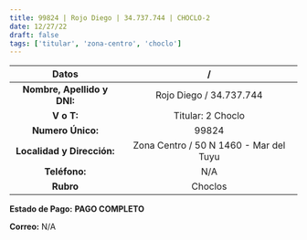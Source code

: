 ```yaml
---
title: 99824 | Rojo Diego | 34.737.744 | CHOCLO-2
date: 12/27/22
draft: false
tags: ['titular', 'zona-centro', 'choclo']
---
```


|          **Datos**          |                    /                   |
|:---------------------------:|:--------------------------------------:|
| **Nombre, Apellido y DNI:** |         Rojo Diego / 34.737.744        |
|          **V o T:**         |            Titular: 2 Choclo           |
|      **Numero Único:**      |                  99824                 |
|  **Localidad y Dirección:** | Zona Centro / 50 N 1460 - Mar del Tuyu |
|        **Teléfono:**        |                   N/A                  |
|          **Rubro**          |                   Choclos                  |

**Estado de Pago:** **PAGO COMPLETO**

**Correo:** N/A
